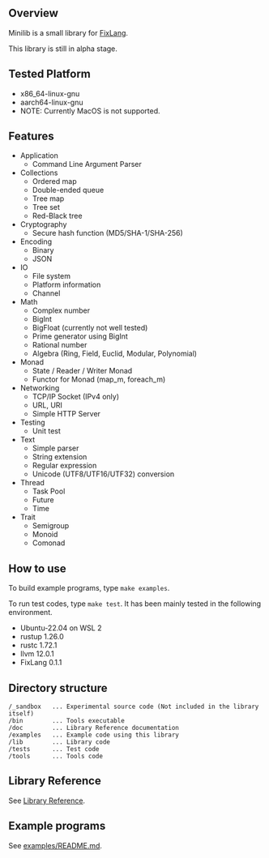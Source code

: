 ## Overview

Minilib is a small library for [FixLang](https://github.com/tttmmmyyyy/fixlang).

This library is still in alpha stage.

## Tested Platform
- x86_64-linux-gnu
- aarch64-linux-gnu
- NOTE: Currently MacOS is not supported.

## Features

- Application
  - Command Line Argument Parser
- Collections
  - Ordered map
  - Double-ended queue
  - Tree map
  - Tree set
  - Red-Black tree
- Cryptography
  - Secure hash function (MD5/SHA-1/SHA-256)
- Encoding
  - Binary
  - JSON
- IO
  - File system
  - Platform information
  - Channel
- Math
  - Complex number
  - BigInt
  - BigFloat (currently not well tested)
  - Prime generator using BigInt
  - Rational number
  - Algebra (Ring, Field, Euclid, Modular, Polynomial)
- Monad
  - State / Reader / Writer Monad
  - Functor for Monad (map_m, foreach_m)
- Networking
  - TCP/IP Socket (IPv4 only)
  - URL, URI
  - Simple HTTP Server
- Testing
  - Unit test
- Text
  - Simple parser
  - String extension
  - Regular expression
  - Unicode (UTF8/UTF16/UTF32) conversion
- Thread
  - Task Pool
  - Future
  - Time
- Trait
  - Semigroup
  - Monoid
  - Comonad

## How to use

To build example programs, type `make examples`.

To run test codes, type `make test`. It has been mainly tested in the following environment.

- Ubuntu-22.04 on WSL 2
- rustup 1.26.0
- rustc 1.72.1
- llvm 12.0.1
- FixLang 0.1.1

## Directory structure

```
/_sandbox   ... Experimental source code (Not included in the library itself)
/bin        ... Tools executable
/doc        ... Library Reference documentation
/examples   ... Example code using this library
/lib        ... Library code
/tests      ... Test code
/tools      ... Tools code
```

## Library Reference

See [Library Reference](doc/index.md).

## Example programs

See [examples/README.md](examples/README.md).
